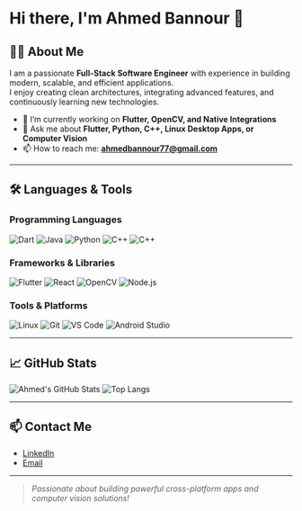 # Hi there, I'm Ahmed Bannour 👋

## 👨‍💻 About Me
I am a passionate **Full-Stack Software Engineer** with experience in building modern, scalable, and efficient applications.  
I enjoy creating clean architectures, integrating advanced features, and continuously learning new technologies.

- 🌱 I’m currently working on **Flutter, OpenCV, and Native Integrations**  
- 💬 Ask me about **Flutter, Python, C++, Linux Desktop Apps, or Computer Vision**  
- 📫 How to reach me: **ahmedbannour77@gmail.com**

---

## 🛠️ Languages & Tools

### Programming Languages
![Dart](https://img.shields.io/badge/Dart-0175C2?style=for-the-badge&logo=dart&logoColor=white)
![Java](https://img.shields.io/badge/Java-ED8B00?style=for-the-badge&logo=openjdk&logoColor=white)
![Python](https://img.shields.io/badge/Python-3776AB?style=for-the-badge&logo=python&logoColor=white)
![C++](https://img.shields.io/badge/C++-00599C?style=for-the-badge&logo=c%2B%2B&logoColor=white)
![C++](https://img.shields.io/badge/PHP-00599C?style=for-the-badge&logo=php%2B%2B&logoColor=white)

### Frameworks & Libraries
![Flutter](https://img.shields.io/badge/Flutter-02569B?style=for-the-badge&logo=flutter&logoColor=white)
![React](https://img.shields.io/badge/React-20232A?style=for-the-badge&logo=react&logoColor=61DAFB)
![OpenCV](https://img.shields.io/badge/OpenCV-5C3EE8?style=for-the-badge&logo=opencv&logoColor=white)
![Node.js](https://img.shields.io/badge/Laravel-F05032?style=for-the-badge&logo=laravel&logoColor=white)

### Tools & Platforms
![Linux](https://img.shields.io/badge/Linux-FCC624?style=for-the-badge&logo=linux&logoColor=black)
![Git](https://img.shields.io/badge/Git-F05032?style=for-the-badge&logo=git&logoColor=white)
![VS Code](https://img.shields.io/badge/VS_Code-007ACC?style=for-the-badge&logo=visual-studio-code&logoColor=white)
![Android Studio](https://img.shields.io/badge/Android_Studio-3DDC84?style=for-the-badge&logo=android-studio&logoColor=white)

---

## 📈 GitHub Stats

![Ahmed's GitHub Stats](https://github-readme-stats.vercel.app/api?username=ahmedbannour&show_icons=true&theme=radical)
![Top Langs](https://github-readme-stats.vercel.app/api/top-langs/?username=ahmedbannour&layout=compact&theme=radical)

---

## 📫 Contact Me

- [LinkedIn](https://www.linkedin.com/in/ahmed-bannour/)  
- [Email](mailto:ahmedbannour77@gmail.com)

---

> *Passionate about building powerful cross-platform apps and computer vision solutions!*
